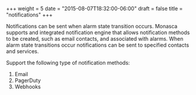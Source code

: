 +++
weight = 5
date = "2015-08-07T18:32:00-06:00"
draft = false
title = "notifications"
+++

Notifications can be sent when alarm state transition occurs. <!--more--> Monasca supports and integrated notification engine that allows notification methods to be created, such as email contacts, and associated with alarms. When alarm state transitions occur notifications can be sent to specified contacts and services.

Support the following type of notification methods:

  1. Email
  2. PagerDuty
  3. Webhooks
